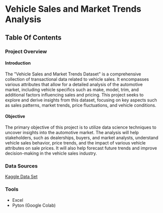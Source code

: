 # Vehicle Sales and Market Trends Analysis

## Table Of Contents


### Project Overview

#### Introduction
The "Vehicle Sales and Market Trends Dataset" is a comprehensive collection of transactional data related to vehicle sales. It encompasses various attributes that allow for a detailed analysis of the automotive market, including vehicle specifics such as make, model, trim, and additional factors influencing sales and pricing. This project seeks to explore and derive insights from this dataset, focusing on key aspects such as sales patterns, market trends, price fluctuations, and vehicle conditions.

#### Objective
The primary objective of this project is to utilize data science techniques to uncover insights into the automotive market. The analysis will help stakeholders, such as dealerships, buyers, and market analysts, understand vehicle sales behavior, price trends, and the impact of various vehicle attributes on sale prices. It will also help forecast future trends and improve decision-making in the vehicle sales industry.

### Data Sources

[Kaggle Data Set](https://www.kaggle.com/datasets/syedanwarafridi/vehicle-sales-data/data)


### Tools

- Excel
- Pyton (Google Colab)
